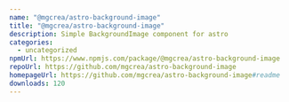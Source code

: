 ```yaml
---
name: "@mgcrea/astro-background-image"
title: "@mgcrea/astro-background-image"
description: Simple BackgroundImage component for astro
categories:
  - uncategorized
npmUrl: https://www.npmjs.com/package/@mgcrea/astro-background-image
repoUrl: https://github.com/mgcrea/astro-background-image
homepageUrl: https://github.com/mgcrea/astro-background-image#readme
downloads: 120
---
```

